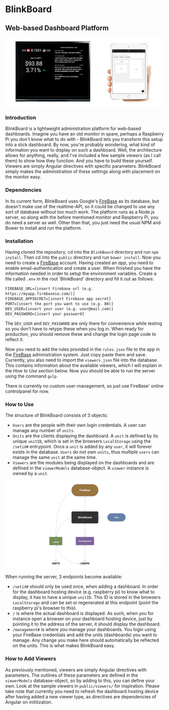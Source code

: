 # BlinkBoard
## Web-based Dashboard Platform

![example](README/example.jpg)

### Introduction
BlinkBoard is a lightweight administration platform for web-based dashboards. Imagine you have an old monitor in spare, perhaps a Raspberry Pi you don't know what to do with - BlinkBoard lets you transform this setup into a slick dashboard. By now, you're probably wondering, what kind of information you want to display on such a dashboard. Well, the architecture allows for anything, really, and I've included a few sample *viewers* (as I call them) to show how they function. And you have to build these yourself. Viewers are simply Angular directives with specific parameters. BlinkBoard simply makes the administration of these settings along with placement on the monitor easy.

### Dependencies
In its current form, BlinkBoard uses Google's [FireBase](https://www.firebase.com/) as its database, but doesn't make use of the realtime-API, so it could be changed to use any sort of database without too much work. The platform runs as a Node.js server, so along with the before mentioned monitor and Raspberry Pi, you do need a server as well. Other than that, you just need the usual NPM and Bower to install and run the platform.

### Installation
Having cloned the repository, cd into the `BlinkBoard` directory and run `npm install`. Then cd into the `public` directory and run `bower install`. Now you need to create a [FireBase](https://www.firebase.com/) account. Having created an *app*, you need to enable email-authentication and create a user. When finished you have the information needed in order to setup the environment variables. Create a file called `.env` in the root 'BlinkBoard' directory and fill it out as follows:
```
FIREBASE_URL=[insert Firebase url (e.g. https://myapp.firebaseio.com/)]
FIREBASE_APPSECRET=[insert Firebase app secret]
PORT=[insert the port you want to use (e.g. 80)]
DEV_USER=[insert your user (e.g. user@mail.com)]
DEV_PASSWORD=[insert your password]
```
The `DEV_USER` and `DEV_PASSWORD` are only there for convenience while testing so you don't have to retype these when you log in. When ready for production, you should remove these and change the login page code to reflect it.

Now you need to add the rules provided in the `rules.json` file to the app in the [FireBase](https://www.firebase.com/) administration system. Just copy paste them and save. Currently, you also need to import the `viewers.json` file into the database. This contains information about the available viewers, which I will explain in the *How to Use* section below. Now you should be able to run the server using the command `gulp`.

There is currently no custom user-management, so just use FireBase' online controlpanel for now.

### How to Use
The structure of BlinkBoard consists of 3 objects:
* `Users` are the people with their own login credentials. A user can manage any number of `units`.
* `Units` are the clients displaying the dashboard. A `unit` is defined by its unique `unitID`, which is set in the browsers `LocalStorage` using the `/setid#` entrypoint. Once a `unit` is added by any `user`, it will forever exists in the database. `Users` do not own `units`, thus multiple `users` can manage the same `unit` at the same time.
* `Viewers` are the modules being displayed on the dashboards and are defined in the `viewerModels` database-object. A `viewer` instance is owned by a `unit`.

![diagram](README/diagram.png)

When running the server, 3 endpoints become available:
* `/setid#` should only be used once, when adding a dashboard. In order for the dashboard hosting device (e.g. raspberry pi) to know what to display, it has to have a unique `unitID`. This ID is stored in the browsers `LocalStorage` and can be set or regenerated at this endpoint (point the raspberry pi's browser to this).
* `/` is where the actual dashboard is displayed. As such, when you for instance open a browser on your dashboard hosting device, just by pointing it to the address of the server, it should display the dashboard.
* `/management#` is where you manage your dashboards. You login using your FireBase credentials and add the units (dashboards) you want to manage. Any change you make here should automatically be reflected on the units. This is what makes BlinkBoard easy.

### How to Add Viewers
As previously mentioned, viewers are simply Angular directives with parameters. The outlines of these parameters are defined in the `viewerModels` database-object, so by adding to this, you can define your own. Look at the sample viewers in `public/viewers/` for inspiration. Please take note that currently you need to refresh the dashboard hosting device after having added a new viewer type, as directives are dependencies of Angular on initilization.